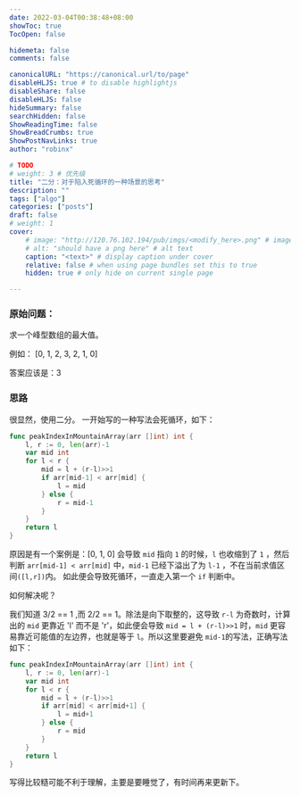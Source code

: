 ```yaml
---
date: 2022-03-04T00:38:48+08:00
showToc: true
TocOpen: false

hidemeta: false
comments: false

canonicalURL: "https://canonical.url/to/page"
disableHLJS: true # to disable highlightjs
disableShare: false
disableHLJS: false
hideSummary: false
searchHidden: false
ShowReadingTime: false
ShowBreadCrumbs: true
ShowPostNavLinks: true
author: "robinx"

# TODO
# weight: 3 # 优先级
title: "二分：对于陷入死循环的一种场景的思考"
description: ""
tags: ["algo"]
categories: ["posts"]
draft: false
# weight: 1
cover:
    # image: "http://120.76.102.194/pub/imgs/<modify_here>.png" # image path/url
    # alt: "should have a png here" # alt text
    caption: "<text>" # display caption under cover
    relative: false # when using page bundles set this to true
    hidden: true # only hide on current single page

---
```


### 原始问题：

求一个峰型数组的最大值。

例如：
[0, 1, 2, 3, 2, 1, 0]

答案应该是：3

### 思路
很显然，使用二分。
一开始写的一种写法会死循环，如下：

```go
func peakIndexInMountainArray(arr []int) int {
    l, r := 0, len(arr)-1
    var mid int
    for l < r {
        mid = l + (r-l)>>1
        if arr[mid-1] < arr[mid] {
            l = mid
        } else {
            r = mid-1
        }
    }
    return l
}
```

原因是有一个案例是：[0, 1, 0]
会导致 `mid` 指向 `1` 的时候，`l` 也收缩到了 `1` ，然后判断 `arr[mid-1] < arr[mid]` 中，`mid-1` 已经下溢出了为 `l-1` ，不在当前求值区间`([l,r])`内。
如此便会导致死循环，一直走入第一个 `if` 判断中。

如何解决呢？

我们知道 3/2 == 1 ,而 2/2 == 1。除法是向下取整的，这导致 `r-l` 为奇数时，计算出的 `mid` 更靠近 'l' 而不是 'r'，如此便会导致 `mid = l + (r-l)>>1` 时，`mid` 更容易靠近可能值的左边界，也就是等于 `l`。所以这里要避免 `mid-1`的写法，正确写法如下：

```go
func peakIndexInMountainArray(arr []int) int {
    l, r := 0, len(arr)-1
    var mid int
    for l < r {
        mid = l + (r-l)>>1
        if arr[mid] < arr[mid+1] {
            l = mid+1
        } else {
            r = mid
        }
    }
    return l
}
```

写得比较糙可能不利于理解，主要是要睡觉了，有时间再来更新下。